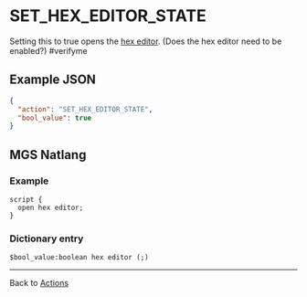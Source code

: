 # SET_HEX_EDITOR_STATE

Setting this to true opens the [hex editor](../hardware/hex_editor). (Does the hex editor need to be enabled?) #verifyme 

## Example JSON

```json
{
  "action": "SET_HEX_EDITOR_STATE",
  "bool_value": true
}
```

## MGS Natlang

### Example

```mgs
script {
  open hex editor;
}
```

### Dictionary entry

```
$bool_value:boolean hex editor (;)
```

---

Back to [Actions](../actions)
